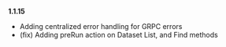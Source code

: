 **1.1.15**
- Adding centralized error handling for GRPC errors
- (fix) Adding preRun action on Dataset List, and Find methods